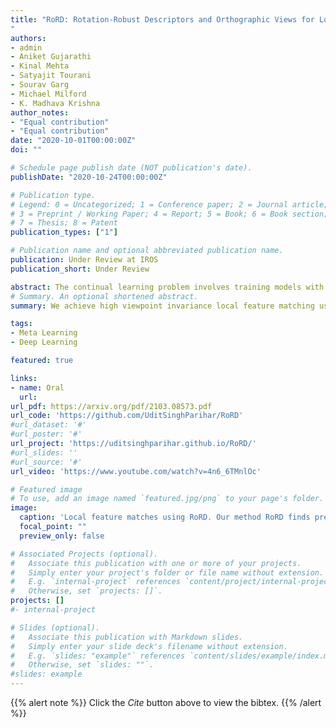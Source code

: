 ```yaml
---
title: "RoRD: Rotation-Robust Descriptors and Orthographic Views for Local Feature Matching
"
authors:
- admin
- Aniket Gujarathi
- Kinal Mehta
- Satyajit Tourani
- Sourav Garg
- Michael Milford
- K. Madhava Krishna
author_notes:
- "Equal contribution"
- "Equal contribution"
date: "2020-10-01T00:00:00Z"
doi: ""

# Schedule page publish date (NOT publication's date).
publishDate: "2020-10-24T00:00:00Z"

# Publication type.
# Legend: 0 = Uncategorized; 1 = Conference paper; 2 = Journal article;
# 3 = Preprint / Working Paper; 4 = Report; 5 = Book; 6 = Book section;
# 7 = Thesis; 8 = Patent
publication_types: ["1"]

# Publication name and optional abbreviated publication name.
publication: Under Review at IROS
publication_short: Under Review

abstract: The continual learning problem involves training models with limited capacity to perform well on a set of an unknown number of sequentially arriving tasks. While meta-learning shows great potential for reducing interference between old and new tasks, the current training procedures tend to be either slow or offline, and sensitive to many hyper-parameters. In this work, we propose Look-ahead MAML (La-MAML), a fast optimisation-based meta-learning algorithm for online-continual learning, aided by a small episodic memory. Our proposed modulation of per-parameter learning rates in our meta-learning update allows us to draw connections to prior work on hypergradients and meta-descent. This provides a more flexible and efficient way to mitigate catastrophic forgetting compared to conventional prior-based methods.La-MAML achieves performance superior to other replay-based, prior-based and meta-learning based approaches for continual learning on real-world visual classification benchmarks.
# Summary. An optional shortened abstract.
summary: We achieve high viewpoint invariance local feature matching using rotation homographies during training and converting perspective image to orthographic for feature matching.

tags:
- Meta Learning
- Deep Learning

featured: true

links:
- name: Oral
  url: 
url_pdf: https://arxiv.org/pdf/2103.08573.pdf
url_code: 'https://github.com/UditSinghParihar/RoRD'
#url_dataset: '#'
#url_poster: '#'
url_project: 'https://uditsinghparihar.github.io/RoRD/'
#url_slides: ''
#url_source: '#'
url_video: 'https://www.youtube.com/watch?v=4n6_6TMnlOc'

# Featured image
# To use, add an image named `featured.jpg/png` to your page's folder. 
image:
  caption: 'Local feature matches using RoRD. Our method RoRD finds precise local feature correspondences under extreme viewpoint (180 degrees) changes for both indoor and outdoor sequences.'  
  focal_point: ""
  preview_only: false

# Associated Projects (optional).
#   Associate this publication with one or more of your projects.
#   Simply enter your project's folder or file name without extension.
#   E.g. `internal-project` references `content/project/internal-project/index.md`.
#   Otherwise, set `projects: []`.
projects: []
#- internal-project

# Slides (optional).
#   Associate this publication with Markdown slides.
#   Simply enter your slide deck's filename without extension.
#   E.g. `slides: "example"` references `content/slides/example/index.md`.
#   Otherwise, set `slides: ""`.
#slides: example
---
```


{{% alert note %}}
Click the *Cite* button above to view the bibtex.
{{% /alert %}}

